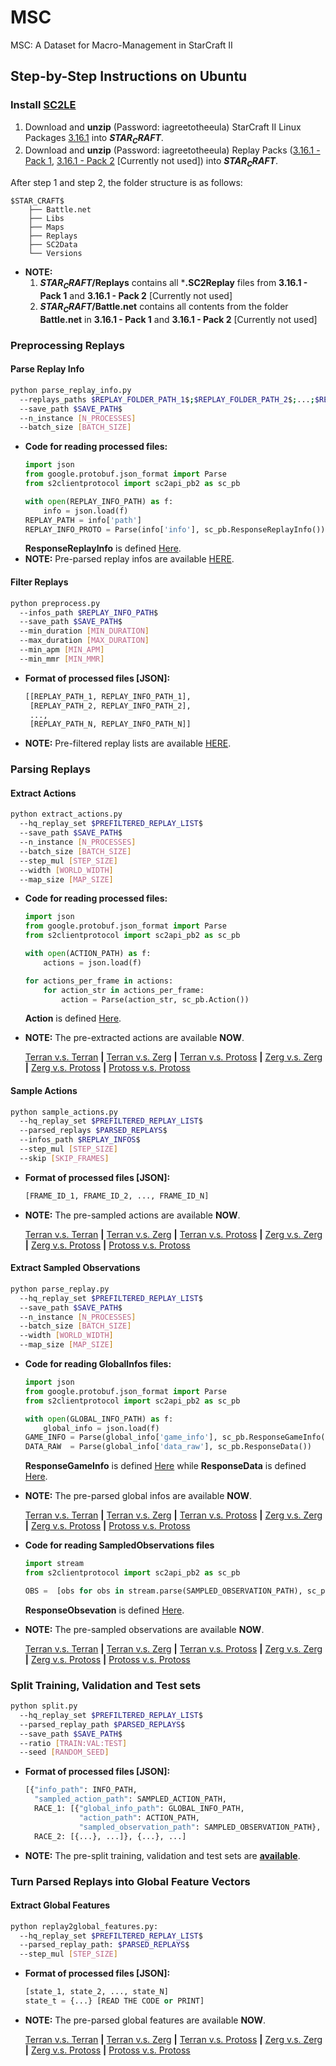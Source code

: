 # MSC
MSC: A Dataset for Macro-Management in StarCraft II
## Step-by-Step Instructions on Ubuntu
### Install [SC2LE](https://github.com/Blizzard/s2client-proto)
1. Download and **unzip** (Password: iagreetotheeula) StarCraft II Linux Packages [3.16.1](http://blzdistsc2-a.akamaihd.net/Linux/SC2.3.16.1.zip) into **$STAR_CRAFT$**.
2. Download and **unzip** (Password: iagreetotheeula) Replay Packs ([3.16.1 - Pack 1](http://blzdistsc2-a.akamaihd.net/ReplayPacks/3.16.1-Pack_1-fix.zip), [3.16.1 - Pack 2](http://blzdistsc2-a.akamaihd.net/ReplayPacks/3.16.1-Pack_2.zip) [Currently not used]) into **$STAR_CRAFT$**.

After step 1 and step 2, the folder structure is as follows:
```
$STAR_CRAFT$
    ├── Battle.net
    ├── Libs
    ├── Maps
    ├── Replays
    ├── SC2Data
    └── Versions
```
- **NOTE:**
    1. **$STAR_CRAFT$/Replays** contains all ***.SC2Replay** files from **3.16.1 - Pack 1** and **3.16.1 - Pack 2** [Currently not used]
    2. **$STAR_CRAFT$/Battle.net** contains all contents from the folder **Battle.net** in **3.16.1 - Pack 1** and **3.16.1 - Pack 2** [Currently not used]
### Preprocessing Replays
#### Parse Replay Info
```sh
python parse_replay_info.py
  --replays_paths $REPLAY_FOLDER_PATH_1$;$REPLAY_FOLDER_PATH_2$;...;$REPLAY_FOLDER_PATH_N$
  --save_path $SAVE_PATH$
  --n_instance [N_PROCESSES]
  --batch_size [BATCH_SIZE]
```
- **Code for reading processed files:**
    ```python
    import json
    from google.protobuf.json_format import Parse
    from s2clientprotocol import sc2api_pb2 as sc_pb
    
    with open(REPLAY_INFO_PATH) as f:
        info = json.load(f)
    REPLAY_PATH = info['path']
    REPLAY_INFO_PROTO = Parse(info['info'], sc_pb.ResponseReplayInfo())
    ```
    **ResponseReplayInfo** is defined [Here](https://github.com/Blizzard/s2client-proto/blob/4028f80aac30120f541e0e103efd63e921f1b7d5/s2clientprotocol/sc2api.proto#L398).
- **NOTE:** Pre-parsed replay infos are available [HERE](https://drive.google.com/open?id=0Bybnpq8dvwudX1Z5MVp3THFnTlk).
#### Filter Replays
```sh
python preprocess.py
  --infos_path $REPLAY_INFO_PATH$
  --save_path $SAVE_PATH$
  --min_duration [MIN_DURATION]
  --max_duration [MAX_DURATION]
  --min_apm [MIN_APM]
  --min_mmr [MIN_MMR]
```
- **Format of processed files [JSON]:**
    ```python
    [[REPLAY_PATH_1, REPLAY_INFO_PATH_1],
     [REPLAY_PATH_2, REPLAY_INFO_PATH_2],
     ...,
     [REPLAY_PATH_N, REPLAY_INFO_PATH_N]]
    ```
- **NOTE:** Pre-filtered replay lists are available [HERE](https://drive.google.com/open?id=0Bybnpq8dvwudLWVlU1QtMmNyeE0).
### Parsing Replays
#### Extract Actions
```sh
python extract_actions.py
  --hq_replay_set $PREFILTERED_REPLAY_LIST$
  --save_path $SAVE_PATH$
  --n_instance [N_PROCESSES]
  --batch_size [BATCH_SIZE]
  --step_mul [STEP_SIZE]
  --width [WORLD_WIDTH]
  --map_size [MAP_SIZE]
```
- **Code for reading processed files:**
    ```python
    import json
    from google.protobuf.json_format import Parse
    from s2clientprotocol import sc2api_pb2 as sc_pb
    
    with open(ACTION_PATH) as f:
        actions = json.load(f)
    
    for actions_per_frame in actions:
        for action_str in actions_per_frame:
            action = Parse(action_str, sc_pb.Action())
    ```
    **Action** is defined [Here](https://github.com/Blizzard/s2client-proto/blob/4028f80aac30120f541e0e103efd63e921f1b7d5/s2clientprotocol/sc2api.proto#L553).
- **NOTE:** The pre-extracted actions are available **NOW**.
    
    [Terran v.s. Terran](https://drive.google.com/open?id=0Bybnpq8dvwudY2x1aEdqc05KMXM) **|** [Terran v.s. Zerg]() **|** [Terran v.s. Protoss]() **|** [Zerg v.s. Zerg]() **|** [Zerg v.s. Protoss]() **|** [Protoss v.s. Protoss](https://drive.google.com/open?id=0Bybnpq8dvwudMTBsM1FCMmlVSHc)
#### Sample Actions
```sh
python sample_actions.py
  --hq_replay_set $PREFILTERED_REPLAY_LIST$
  --parsed_replays $PARSED_REPLAYS$
  --infos_path $REPLAY_INFOS$
  --step_mul [STEP_SIZE]
  --skip [SKIP_FRAMES] 
```
- **Format of processed files [JSON]:**
    ```python
    [FRAME_ID_1, FRAME_ID_2, ..., FRAME_ID_N]
    ```
- **NOTE:** The pre-sampled actions are available **NOW**.
   
   [Terran v.s. Terran](https://drive.google.com/open?id=0Bybnpq8dvwudWGVWMFFmdmhmdWM) **|** [Terran v.s. Zerg]() **|** [Terran v.s. Protoss]() **|** [Zerg v.s. Zerg]() **|** [Zerg v.s. Protoss]() **|** [Protoss v.s. Protoss](https://drive.google.com/open?id=0Bybnpq8dvwudMFJxNlotM1NWQ0U)
#### Extract Sampled Observations
```sh
python parse_replay.py
  --hq_replay_set $PREFILTERED_REPLAY_LIST$
  --save_path $SAVE_PATH$
  --n_instance [N_PROCESSES]
  --batch_size [BATCH_SIZE]
  --width [WORLD_WIDTH]
  --map_size [MAP_SIZE]
```
- **Code for reading GlobalInfos files:**
    ```python
    import json
    from google.protobuf.json_format import Parse
    from s2clientprotocol import sc2api_pb2 as sc_pb
    
    with open(GLOBAL_INFO_PATH) as f:
        global_info = json.load(f)
    GAME_INFO = Parse(global_info['game_info'], sc_pb.ResponseGameInfo())
    DATA_RAW  = Parse(global_info['data_raw'], sc_pb.ResponseData())
    ```
    **ResponseGameInfo** is defined [Here](https://github.com/Blizzard/s2client-proto/blob/4028f80aac30120f541e0e103efd63e921f1b7d5/s2clientprotocol/sc2api.proto#L315) while **ResponseData** is defined [Here](https://github.com/Blizzard/s2client-proto/blob/4028f80aac30120f541e0e103efd63e921f1b7d5/s2clientprotocol/sc2api.proto#L367).
- **NOTE:** The pre-parsed global infos are available **NOW**.
    
    [Terran v.s. Terran]() **|** [Terran v.s. Zerg]() **|** [Terran v.s. Protoss]() **|** [Zerg v.s. Zerg]() **|** [Zerg v.s. Protoss]() **|** [Protoss v.s. Protoss]()
- **Code for reading SampledObservations files**
    ```python
    import stream
    from s2clientprotocol import sc2api_pb2 as sc_pb
    
    OBS =  [obs for obs in stream.parse(SAMPLED_OBSERVATION_PATH), sc_pb.ResponseObservation)]
    ```
    **ResponseObsevation** is defined [Here](https://github.com/Blizzard/s2client-proto/blob/4028f80aac30120f541e0e103efd63e921f1b7d5/s2clientprotocol/sc2api.proto#L329).
- **NOTE:** The pre-sampled observations are available **NOW**.

    [Terran v.s. Terran]() **|** [Terran v.s. Zerg]() **|** [Terran v.s. Protoss]() **|** [Zerg v.s. Zerg]() **|** [Zerg v.s. Protoss]() **|** [Protoss v.s. Protoss]()
### Split Training, Validation and Test sets
```sh
python split.py
  --hq_replay_set $PREFILTERED_REPLAY_LIST$
  --parsed_replay_path $PARSED_REPLAYS$
  --save_path $SAVE_PATH$
  --ratio [TRAIN:VAL:TEST]
  --seed [RANDOM_SEED]
```
- **Format of processed files [JSON]:**
    ```python
    [{"info_path": INFO_PATH,
      "sampled_action_path": SAMPLED_ACTION_PATH,
      RACE_1: [{"global_info_path": GLOBAL_INFO_PATH,
                "action_path": ACTION_PATH,
                "sampled_observation_path": SAMPLED_OBSERVATION_PATH}, ...],
      RACE_2: [{...}, ...]}, {...}, ...]
    ```
- **NOTE:** The pre-split training, validation and test sets are [**available**](https://github.com/wuhuikai/MSC/tree/master/train_val_test).
### Turn Parsed Replays into Global Feature Vectors
#### Extract Global Features
```sh
python replay2global_features.py:
  --hq_replay_set $PREFILTERED_REPLAY_LIST$
  --parsed_replay_path: $PARSED_REPLAYS$
  --step_mul [STEP_SIZE]
```
- **Format of processed files [JSON]:**
    ```python
    [state_1, state_2, ..., state_N]
    state_t = {...} [READ THE CODE or PRINT]
    ```
- **NOTE:** The pre-parsed global features are available **NOW**.

    [Terran v.s. Terran]() **|** [Terran v.s. Zerg]() **|** [Terran v.s. Protoss]() **|** [Zerg v.s. Zerg]() **|** [Zerg v.s. Protoss]() **|** [Protoss v.s. Protoss]()